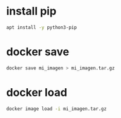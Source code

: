# install pip
```bash
apt install -y python3-pip
```

# docker save
```bash
docker save mi_imagen > mi_imagen.tar.gz
```

# docker load 
```bash
docker image load -i mi_imagen.tar.gz
```